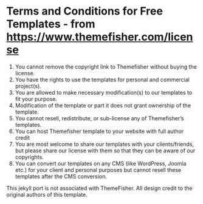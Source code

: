 Terms and Conditions for Free Templates - from https://www.themefisher.com/license
==================================================================================
1. You cannot remove the copyright link to Themefisher without buying the license.
2. You have the rights to use the templates for personal and commercial project(s).
3. You are allowed to make necessary modification(s) to our templates to fit your purpose.
4. Modification of the template or part it does not grant ownership of the template.
5. You cannot resell, redistribute, or sub-license any of Themefisher’s templates.
6. You can host Themefisher template to your website with full author credit
7. You are most welcome to share our templates with your clients/friends, but please share our license with them so that they can be aware of our copyrights.
8. You can convert our templates on any CMS (like WordPress, Joomla etc.) for your client and personal purposes but cannot resell these templates after the CMS conversion.

This jekyll port is not associated with ThemeFisher. All design credit to the original authors of this template.
